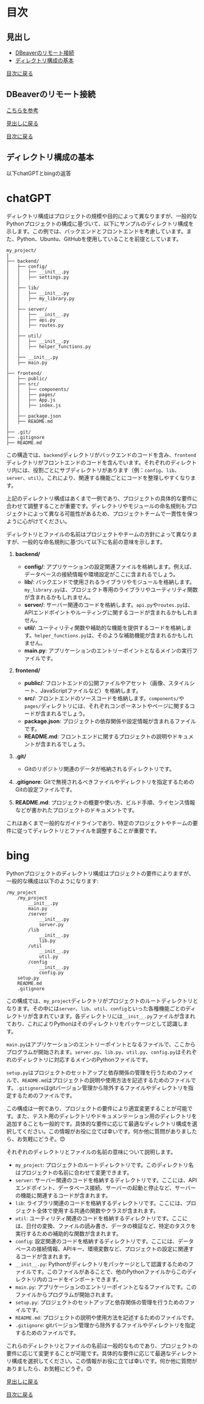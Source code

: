 # 目次

## 見出し

- [DBeaverのリモート接続](#DBeaverのリモート接続)
- [ディレクトリ構成の基本](#ディレクトリ構成の基本)

[目次に戻る](../README.md)

## DBeaverのリモート接続
[こちらを参考](https://notemite.com/database/connect-dbeaver-to-mysql-on-remote-server/)

[見出しに戻る](#見出し)

[目次に戻る](../README.md)

## ディレクトリ構成の基本
以下chatGPTとbingの返答

# chatGPT

ディレクトリ構成はプロジェクトの規模や目的によって異なりますが、一般的なPythonプロジェクトの構成に基づいて、以下にサンプルのディレクトリ構成を示します。この例では、バックエンドとフロントエンドを考慮しています。また、Python、Ubuntu、GitHubを使用していることを前提としています。

```
my_project/
│
├── backend/
│   ├── config/
│   │   ├── __init__.py
│   │   ├── settings.py
│   │
│   ├── lib/
│   │   ├── __init__.py
│   │   ├── my_library.py
│   │
│   ├── server/
│   │   ├── __init__.py
│   │   ├── api.py
│   │   ├── routes.py
│   │
│   ├── util/
│   │   ├── __init__.py
│   │   ├── helper_functions.py
│   │
│   ├── __init__.py
│   ├── main.py
│
├── frontend/
│   ├── public/
│   ├── src/
│   │   ├── components/
│   │   ├── pages/
│   │   ├── App.js
│   │   ├── index.js
│   │
│   ├── package.json
│   ├── README.md
│
├── .git/
├── .gitignore
├── README.md
```

この構造では、`backend`ディレクトリがバックエンドのコードを含み、`frontend`ディレクトリがフロントエンドのコードを含んでいます。それぞれのディレクトリ内には、役割ごとにサブディレクトリがあります（例：`config`、`lib`、`server`、`util`）。これにより、関連する機能ごとにコードを整理しやすくなります。

上記のディレクトリ構成はあくまで一例であり、プロジェクトの具体的な要件に合わせて調整することが重要です。ディレクトリやモジュールの命名規則もプロジェクトによって異なる可能性があるため、プロジェクトチームで一貫性を保つように心がけてください。

ディレクトリとファイルの名前はプロジェクトやチームの方針によって異なりますが、一般的な命名規則に基づいて以下に名前の意味を示します。

1. **backend/**
   - **config/**: アプリケーションの設定関連ファイルを格納します。例えば、データベースの接続情報や環境設定がここに含まれるでしょう。
   - **lib/**: バックエンドで使用されるライブラリやモジュールを格納します。`my_library.py`は、プロジェクト専用のライブラリやユーティリティ関数が含まれるかもしれません。
   - **server/**: サーバー関連のコードを格納します。`api.py`や`routes.py`は、APIエンドポイントやルーティングに関するコードが含まれるかもしれません。
   - **util/**: ユーティリティ関数や補助的な機能を提供するコードを格納します。`helper_functions.py`は、そのような補助機能が含まれるかもしれません。
   - **main.py**: アプリケーションのエントリーポイントとなるメインの実行ファイルです。

2. **frontend/**
   - **public/**: フロントエンドの公開ファイルやアセット（画像、スタイルシート、JavaScriptファイルなど）を格納します。
   - **src/**: フロントエンドのソースコードを格納します。`components/`や`pages/`ディレクトリには、それぞれコンポーネントやページに関するコードが含まれるでしょう。
   - **package.json**: プロジェクトの依存関係や設定情報が含まれるファイルです。
   - **README.md**: フロントエンドに関するプロジェクトの説明やドキュメントが含まれるでしょう。

3. **.git/**
   - Gitのリポジトリ関連のデータが格納されるディレクトリです。

4. **.gitignore**: Gitで無視されるべきファイルやディレクトリを指定するためのGitの設定ファイルです。

5. **README.md**: プロジェクトの概要や使い方、ビルド手順、ライセンス情報などが書かれたプロジェクトのドキュメントです。

これはあくまで一般的なガイドラインであり、特定のプロジェクトやチームの要件に従ってディレクトリとファイルを調整することが重要です。

# bing

Pythonプロジェクトのディレクトリ構成はプロジェクトの要件によりますが、一般的な構成は以下のようになります:

```
/my_project
    /my_project
        __init__.py
        main.py
        /server
            __init__.py
            server.py
        /lib
            __init__.py
            lib.py
        /util
            __init__.py
            util.py
        /config
            __init__.py
            config.py
    setup.py
    README.md
    .gitignore
```

この構成では、`my_project`ディレクトリがプロジェクトのルートディレクトリとなります。その中には`server`、`lib`、`util`、`config`といった各種機能ごとのディレクトリが含まれています。各ディレクトリには`__init__.py`ファイルが含まれており、これによりPythonはそのディレクトリをパッケージとして認識します。

`main.py`はアプリケーションのエントリーポイントとなるファイルで、ここからプログラムが開始されます。`server.py`、`lib.py`、`util.py`、`config.py`はそれぞれのディレクトリに対応するメインのPythonファイルです。

`setup.py`はプロジェクトのセットアップと依存関係の管理を行うためのファイルで、`README.md`はプロジェクトの説明や使用方法を記述するためのファイルです。`.gitignore`はgitバージョン管理から除外するファイルやディレクトリを指定するためのファイルです。

この構成は一例であり、プロジェクトの要件により適宜変更することが可能です。また、テスト用のディレクトリやドキュメンテーション用のディレクトリを追加することも一般的です。具体的な要件に応じて最適なディレクトリ構成を選択してください。この情報がお役に立てば幸いです。何か他に質問がありましたら、お気軽にどうぞ。😊

それぞれのディレクトリとファイルの名前の意味について説明します。

- `my_project`: プロジェクトのルートディレクトリです。このディレクトリ名はプロジェクトの名前に合わせて変更できます。
- `server`: サーバー関連のコードを格納するディレクトリです。ここには、APIエンドポイント、データベース接続、サーバーの起動と停止など、サーバーの機能に関連するコードが含まれます。
- `lib`: ライブラリ関連のコードを格納するディレクトリです。ここには、プロジェクト全体で使用する共通の関数やクラスが含まれます。
- `util`: ユーティリティ関連のコードを格納するディレクトリです。ここには、日付の変換、ファイルの読み書き、データの検証など、特定のタスクを実行するための補助的な関数が含まれます。
- `config`: 設定関連のコードを格納するディレクトリです。ここには、データベースの接続情報、APIキー、環境変数など、プロジェクトの設定に関連するコードが含まれます。
- `__init__.py`: Pythonがディレクトリをパッケージとして認識するためのファイルです。このファイルがあることで、他のPythonファイルからこのディレクトリ内のコードをインポートできます。
- `main.py`: アプリケーションのエントリーポイントとなるファイルです。このファイルからプログラムが開始されます。
- `setup.py`: プロジェクトのセットアップと依存関係の管理を行うためのファイルです。
- `README.md`: プロジェクトの説明や使用方法を記述するためのファイルです。
- `.gitignore`: gitバージョン管理から除外するファイルやディレクトリを指定するためのファイルです。

これらのディレクトリとファイルの名前は一般的なものであり、プロジェクトの要件に応じて変更することが可能です。具体的な要件に応じて最適なディレクトリ構成を選択してください。この情報がお役に立てば幸いです。何か他に質問がありましたら、お気軽にどうぞ。😊



[見出しに戻る](#見出し)

[目次に戻る](../README.md)